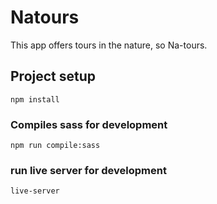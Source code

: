 # Natours

This app offers tours in the nature, so Na-tours.

## Project setup

```
npm install
```

### Compiles sass for development

```
npm run compile:sass
```

### run live server for development

```
live-server
```
